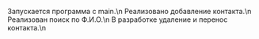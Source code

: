 Запускается программа с main.\n
Реализовано добавление контакта.\n
Реализован поиск по Ф.И.О.\n
В разработке удаление и перенос контакта.\n
